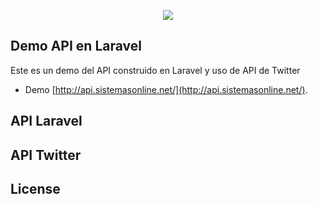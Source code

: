 <p align="center"><img src="https://laravel.com/assets/img/components/logo-laravel.svg"></p>


## Demo API en Laravel

Este es un demo del API construido en Laravel y uso de API de Twitter

- Demo [http://api.sistemasonline.net/](http://api.sistemasonline.net/).

## API Laravel


## API Twitter

## License

